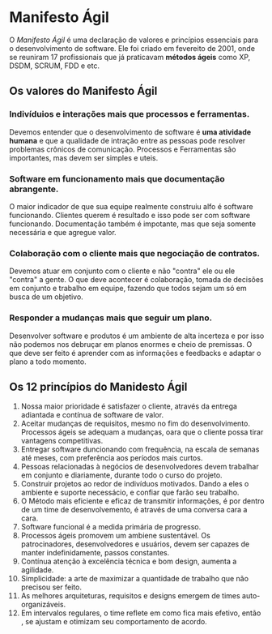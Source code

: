 # Manifesto Ágil

O _Manifesto Ágil_ é uma declaração de valores e princípios essenciais para o desenvolvimento de software. Ele foi criado em fevereito de 2001, onde se reuniram 17 profissionais que já praticavam __métodos ágeis__ como XP, DSDM, SCRUM, FDD e etc.

## Os valores do Manifesto Ágil

### __Indivíduios e interações__ mais que processos e ferramentas.
Devemos entender que o desenvolvimento de software é __uma atividade humana__ e que a qualidade de intração entre as pessoas pode resolver problemas crônicos de comunicação.  Processos e Ferramentas são importantes, mas devem ser simples e uteis.

### __Software em funcionamento__ mais que documentação abrangente.
O maior indicador de que sua equipe realmente construiu alfo é software funcionando. Clientes querem é resultado e isso pode ser com software funcionando. Documentação também é impotante, mas que seja somente necessária e que agregue valor.

### __Colaboração com o cliente__ mais que negociação de contratos.
Devemos atuar em conjunto com o cliente e não "contra" ele ou ele "contra" a gente. O que deve acontecer é colaboração, tomada de decisões em conjunto e trabalho em equipe, fazendo que todos sejam um só em busca de um objetivo.

### __Responder a mudanças__ mais que seguir um plano.
Desenvolver software e produtos é um ambiente de alta incerteza e por isso não podemos nos debruçar em planos enormes e cheio de premissas. O que deve ser feito é aprender com as informações e feedbacks e adaptar o plano a todo momento.

## Os 12 princípios do Manidesto Ágil

1. Nossa maior prioridade é satisfazer o cliente, através da entrega adiantada e contínua de software de valor.
2. Aceitar mudanças de requisitos, mesmo no fim do desenvolvimento. Processos ágeis se adequam a mudanças, oara que o cliente possa tirar vantagens competitivas.
3. Entregar software duncionando com frequência, na escala de semanas até meses, com preferência aos períodos mais curtos.
4. Pessoas relacionadas à negócios de desenvolvedores devem trabalhar em conjunto e diariamente, durante todo o curso do projeto.
5. Construir projetos ao redor de indivíduos motivados. Dando a eles o ambiente e suporte necessácio, e confiar que farão seu trabalho.
6. O Método mais eficiente e eficaz de transmitir informações, é por dentro de um time de desenvolvemento, é através de uma conversa cara a cara.
7. Software funcional é a medida primária de progresso.
8. Processos ágeis promovem um ambiene sustentável. Os patrocinadores, desenvolvedores e usuários, devem ser capazes de manter indefinidamente, passos constantes.
9. Contínua atenção à excelência técnica e bom design, aumenta a agilidade.
10. Simplicidade: a arte de maximizar a quantidade de trabalho que não precisou ser feito.
11. As melhores arquiteturas, requisitos e designs emergem de times  auto-organizáveis.
12. Em intervalos regulares, o time reflete em como fica mais efetivo, então , se ajustam e otimizam seu comportamento de acordo.